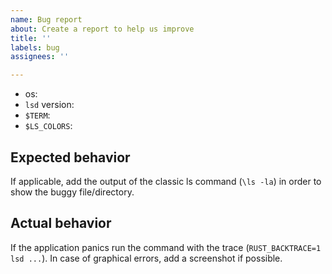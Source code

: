 ```yaml
---
name: Bug report
about: Create a report to help us improve
title: ''
labels: bug
assignees: ''

---
```


- os: 
- `lsd` version: 
- `$TERM`: 
- `$LS_COLORS`: 

## Expected behavior
If applicable, add the output of the classic ls command (`\ls -la`) in order to show the buggy file/directory.

## Actual behavior
If the application panics run the command with the trace (`RUST_BACKTRACE=1 lsd ...`).
In case of graphical errors, add a screenshot if possible.
